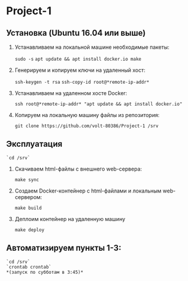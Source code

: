 # Project-1

## Установка (Ubuntu 16.04 или выше)

1. Устанавливаем на локальной машине необходимые пакеты:

    `sudo -s`
    `apt update && apt install docker.io make`

2. Генерируем и копируем ключи на удаленный хост:

    `ssh-keygen -t rsa`
    `ssh-copy-id root@*remote-ip-addr*`

3. Устанавливаем на удаленном хосте Docker:

    `ssh root@*remote-ip-addr* "apt update && apt install docker.io"`

4. Копируем на локальную машину файлы из репозитория:

    `git clone https://github.com/volt-80386/Project-1 /srv`

## Эксплуатация
    
    `cd /srv`
   
1. Скачиваем html-файлы с внешнего web-сервера:

    `make sync`

2. Создаем Docker-контейнер c html-файлами и локальным web-сервером:

    `make build`

3. Деплоим контейнер на удаленную машину

    `make deploy`

## Автоматизируем пункты 1-3:

    `cd /srv`
    `crontab crontab`
    *(запуск по субботам в 3:45)*
